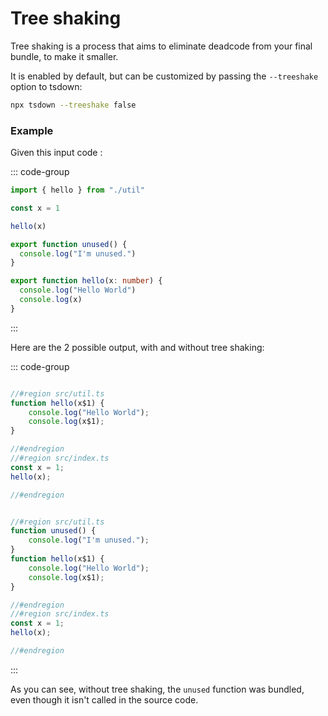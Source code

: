 # Tree shaking

Tree shaking is a process that aims to eliminate deadcode from your final bundle, to make it smaller.

It is enabled by default, but can be customized by passing the `--treeshake` option to tsdown:

```bash
npx tsdown --treeshake false
```

### Example

Given this input code :

::: code-group

```ts [src/index.ts]
import { hello } from "./util"

const x = 1

hello(x)
```

```ts [src/util.ts]
export function unused() {
  console.log("I'm unused.")
}

export function hello(x: number) {
  console.log("Hello World")
  console.log(x)
}
```

:::

Here are the 2 possible output, with and without tree shaking:

::: code-group

```js [dist/index.mjs (with tree shaking)]

//#region src/util.ts
function hello(x$1) {
	console.log("Hello World");
	console.log(x$1);
}

//#endregion
//#region src/index.ts
const x = 1;
hello(x);

//#endregion
```

```js [dist/index.mjs (without tree shaking)]

//#region src/util.ts
function unused() {
	console.log("I'm unused.");
}
function hello(x$1) {
	console.log("Hello World");
	console.log(x$1);
}

//#endregion
//#region src/index.ts
const x = 1;
hello(x);

//#endregion
```

:::

As you can see, without tree shaking, the `unused` function was bundled, even though it isn't called in the source code.
